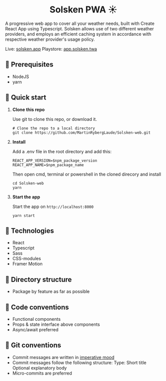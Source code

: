 <h1 align="center">
  Solsken PWA ☀️
</h1>
A progressive web app to cover all your weather needs, built with Create React App using Typescript.
Solsken allows use of two different weather providers, and employs an efficient caching system in accordance with respective weather provider's usage policy.

Live: [solsken.app](https://solsken.app)
Playstore: [app.solsken.twa](https://play.google.com/store/apps/details?id=app.solsken.twa)

## 📄 Prerequisites

- NodeJS
- yarn

## 🚀 Quick start

1.  **Clone this repo**

    Use git to clone this repo, or download it.

    ```shell
    # Clone the repo to a local directory
    git clone https://github.com/MartinRybergLaude/Solsken-web.git
    ```

2.  **Install**

    Add a .env file in the root directory and add this:

    ```shell
    REACT_APP_VERSION=$npm_package_version
    REACT_APP_NAME=$npm_package_name
    ```

    Then open cmd, terminal or powershell in the cloned direcory and install

    ```shell
    cd Solsken-web
    yarn
    ```

3.  **Start the app**

    Start the app on `http://localhost:8000`

    ```shell
    yarn start
    ```

## 🧐 Technologies

- React
- Typescript
- Sass
- CSS-modules
- Framer Motion

## 📁 Directory structure

- Package by feature as far as possible

## 📑 Code conventions

- Functional components
- Props & state interface above components
- Async/await preferred

## 📑 Git conventions

- Commit messages are written in <a href="https://en.wikipedia.org/wiki/Imperative_mood">imperative mood</a>
- Commit messages follow the following structure:
  Type: Short title
  Optional explanatory body
- Micro-commits are preferred
